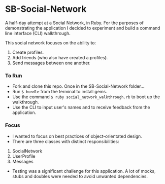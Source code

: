 # SB-Social-Network
A half-day attempt at a Social Network, in Ruby. For the purposes of demonstrating the application I decided to experiment and build a command line interface (CLI) walkthrough.

This social network focuses on the ability to:
1) Create profiles.
2) Add friends (who also have created a profiles).
3) Send messages between one another.

### To Run
* Fork and clone this repo. Once in the SB-Social-Network folder...
* Run ```$ bundle``` from the terminal to install gems.
* Use the command ```$ ruby social_network_walkthrough.rb``` to boot up the walkthrough.
* Use the CLI to input user's names and to receive feedback from the application.

### Focus
* I wanted to focus on best practices of object-orientated design.
* There are three classes with distinct responsibilities:
1) SocialNetwork
2) UserProfile
3) Messages
* Testing was a significant challenge for this application. A lot of mocks, stubs and doubles were needed to avoid unwanted dependencies.
